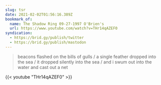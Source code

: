 ```yaml
---
slug: tsr
date: 2021-02-02T01:56:16.389Z
bookmark_of:
  name: The Shadow Ring 09-27-1997 O'Brien's
  url: https://www.youtube.com/watch?v=THr14qAZEF0
syndication:
  - https://brid.gy/publish/twitter
  - https://brid.gy/publish/mastodon
---
```

> beacons flashed on the bills of gulls / a single feather dropped into the sea / it dropped silently into the sea / and i swum out into the water and cast out a net

{{< youtube "THr14qAZEF0" >}}